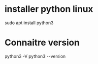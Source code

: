 # installer python linux 
sudo apt install python3

# Connaitre version
python3 -V
python3 --version


